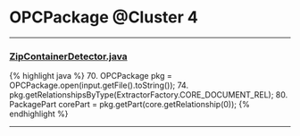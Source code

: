 # OPCPackage @Cluster 4

***

### [ZipContainerDetector.java](https://searchcode.com/codesearch/view/111785505/)
{% highlight java %}
70. OPCPackage pkg = OPCPackage.open(input.getFile().toString());
74.    pkg.getRelationshipsByType(ExtractorFactory.CORE_DOCUMENT_REL);
80. PackagePart corePart = pkg.getPart(core.getRelationship(0));
{% endhighlight %}

***

